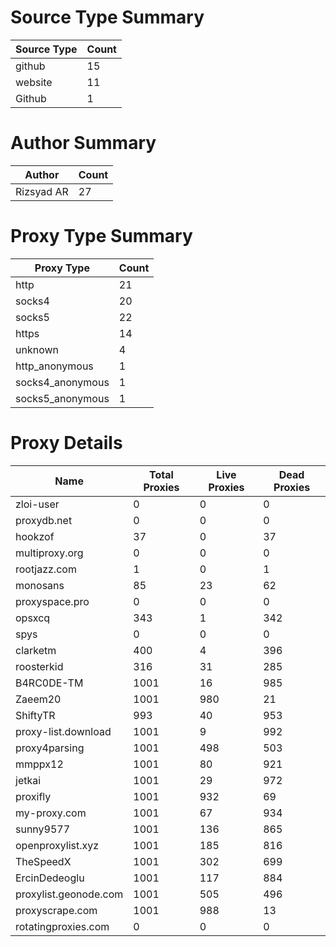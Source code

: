 # Source Type Summary

| Source Type | Count |
|-------------|-------|
| github | 15 |
| website | 11 |
| Github | 1 |


# Author Summary

| Author | Count |
|--------|-------|
| Rizsyad AR | 27 |


# Proxy Type Summary

| Proxy Type | Count |
|------------|-------|
| http | 21 |
| socks4 | 20 |
| socks5 | 22 |
| https | 14 |
| unknown | 4 |
| http_anonymous | 1 |
| socks4_anonymous | 1 |
| socks5_anonymous | 1 |


# Proxy Details

| Name | Total Proxies | Live Proxies | Dead Proxies |
|------|---------------|--------------|---------------|
| zloi-user | 0 | 0 | 0 |
| proxydb.net | 0 | 0 | 0 |
| hookzof | 37 | 0 | 37 |
| multiproxy.org | 0 | 0 | 0 |
| rootjazz.com | 1 | 0 | 1 |
| monosans | 85 | 23 | 62 |
| proxyspace.pro | 0 | 0 | 0 |
| opsxcq | 343 | 1 | 342 |
| spys | 0 | 0 | 0 |
| clarketm | 400 | 4 | 396 |
| roosterkid | 316 | 31 | 285 |
| B4RC0DE-TM | 1001 | 16 | 985 |
| Zaeem20 | 1001 | 980 | 21 |
| ShiftyTR | 993 | 40 | 953 |
| proxy-list.download | 1001 | 9 | 992 |
| proxy4parsing | 1001 | 498 | 503 |
| mmppx12 | 1001 | 80 | 921 |
| jetkai | 1001 | 29 | 972 |
| proxifly | 1001 | 932 | 69 |
| my-proxy.com | 1001 | 67 | 934 |
| sunny9577 | 1001 | 136 | 865 |
| openproxylist.xyz | 1001 | 185 | 816 |
| TheSpeedX | 1001 | 302 | 699 |
| ErcinDedeoglu | 1001 | 117 | 884 |
| proxylist.geonode.com | 1001 | 505 | 496 |
| proxyscrape.com | 1001 | 988 | 13 |
| rotatingproxies.com | 0 | 0 | 0 |
